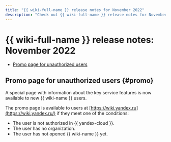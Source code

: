 ```yaml
---
title: "{{ wiki-full-name }} release notes for November 2022"
description: "Check out {{ wiki-full-name }} release notes for November 2022."
---
```


# {{ wiki-full-name }} release notes: November 2022

* [Promo page for unauthorized users](#promo)


## Promo page for unauthorized users {#promo}

A special page with information about the key service features is now available to new {{ wiki-name }} users.

The promo page is available to users at [https://wiki.yandex.ru](https://wiki.yandex.ru/) if they meet one of the conditions:
* The user is not authorized in {{ yandex-cloud }}.
* The user has no organization.
* The user has not opened {{ wiki-name }} yet.